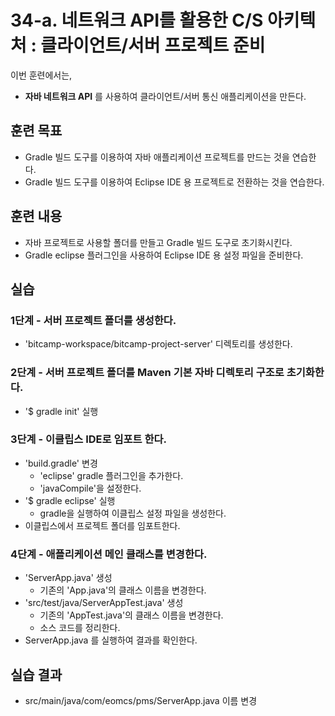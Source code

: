 # 34-a. 네트워크 API를 활용한 C/S 아키텍처 : 클라이언트/서버 프로젝트 준비

이번 훈련에서는,
- **자바 네트워크 API** 를 사용하여 클라이언트/서버 통신 애플리케이션을 만든다.

## 훈련 목표
- Gradle 빌드 도구를 이용하여 자바 애플리케이션 프로젝트를 만드는 것을 연습한다.
- Gradle 빌드 도구를 이용하여 Eclipse IDE 용 프로젝트로 전환하는 것을 연습한다.

## 훈련 내용
- 자바 프로젝트로 사용할 폴더를 만들고 Gradle 빌드 도구로 초기화시킨다.
- Gradle eclipse 플러그인을 사용하여 Eclipse IDE 용 설정 파일을 준비한다.


## 실습

### 1단계 - 서버 프로젝트 폴더를 생성한다.

- 'bitcamp-workspace/bitcamp-project-server' 디렉토리를 생성한다.

### 2단계 - 서버 프로젝트 폴더를 Maven 기본 자바 디렉토리 구조로 초기화한다.

- '$ gradle init' 실행

### 3단계 - 이클립스 IDE로 임포트 한다.

- 'build.gradle' 변경
  - 'eclipse' gradle 플러그인을 추가한다.
  - 'javaCompile'을 설정한다.
- '$ gradle eclipse' 실행
  - gradle을 실행하여 이클립스 설정 파일을 생성한다.
- 이클립스에서 프로젝트 폴더를 임포트한다.

### 4단계 - 애플리케이션 메인 클래스를 변경한다.

- 'ServerApp.java' 생성
  - 기존의 'App.java'의 클래스 이름을 변경한다.
- 'src/test/java/ServerAppTest.java' 생성
  - 기존의 'AppTest.java'의 클래스 이름을 변경한다.
  - 소스 코드를 정리한다.
- ServerApp.java 를 실행하여 결과를 확인한다.    


## 실습 결과
- src/main/java/com/eomcs/pms/ServerApp.java 이름 변경